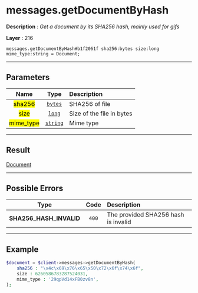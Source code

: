 # messages.getDocumentByHash

**Description** : *Get a document by its SHA256 hash, mainly used for gifs*

**Layer** : 216

```tl
messages.getDocumentByHash#b1f2061f sha256:bytes size:long mime_type:string = Document;
```

---

## Parameters

| Name | Type | Description |
| :---: | :---: | :--- |
| <mark>sha256</mark> | [`bytes`](type/bytes) | SHA256 of file |
| <mark>size</mark> | [`long`](type/long) | Size of the file in bytes |
| <mark>mime_type</mark> | [`string`](type/string) | Mime type |

---

## Result

[Document](type/Document)

---

## Possible Errors

| Type | Code | Description |
| :---: | :---: | :--- |
| **SHA256_HASH_INVALID** | `400` | The provided SHA256 hash is invalid |

---

## Example

```php
$document = $client->messages->getDocumentByHash(
	sha256 : "\x4c\x69\x76\x65\x50\x72\x6f\x74\x6f",
	size : 6260586783287524031,
	mime_type : '29qpVd14xFB0zv8n',
);
```
